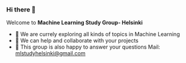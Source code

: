 ### Hi there 👋

<!--
**machinelearninghelsinki/machinelearninghelsinki** is a ✨ _special_ ✨ repository because its `README.md` (this file) appears on your GitHub profile.
-->

Welcome to **Machine Learning Study Group- Helsinki**

- 🔭 We are currely exploring all kinds of topics in Machine Learning
- 👯 We can help and collaborate with your projects
- 🤔 This group is also happy to answer your questions
Mail: mlstudyhelsinki@gmail.com

